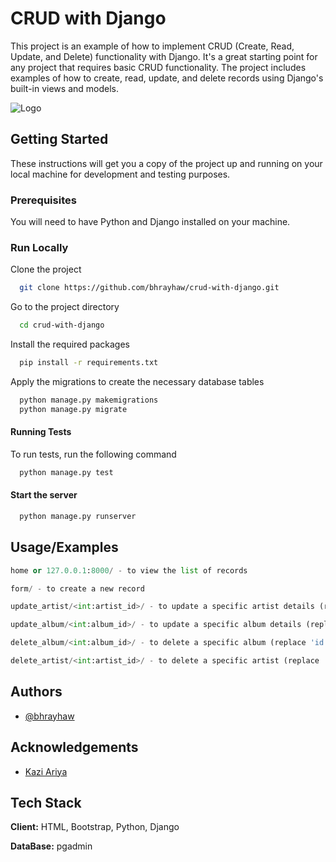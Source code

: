 
# CRUD with Django

This project is an example of how to implement CRUD (Create, Read, Update, and Delete) functionality with Django. It's a great starting point for any project that requires basic CRUD functionality. The project includes examples of how to create, read, update, and delete records using Django's built-in views and models.


![Logo](https://www.djangoproject.com/m/img/badges/djangoproject120x25.gif)


## Getting Started

These instructions will get you a copy of the project up and running on your local machine for development and testing purposes.

### Prerequisites
You will need to have Python and Django installed on your machine.


### Run Locally

Clone the project

```bash
  git clone https://github.com/bhrayhaw/crud-with-django.git

```

Go to the project directory

```bash
  cd crud-with-django

```

Install the required packages

```bash
  pip install -r requirements.txt

```

Apply the migrations to create the necessary database tables

```bash
  python manage.py makemigrations
  python manage.py migrate


```




#### Running Tests

To run tests, run the following command

```bash
  python manage.py test

```

#### Start the server

```bash
  python manage.py runserver
```
## Usage/Examples

```python
home or 127.0.0.1:8000/ - to view the list of records

form/ - to create a new record

update_artist/<int:artist_id>/ - to update a specific artist details (replace 'id' with the actual id of the record)

update_album/<int:album_id>/ - to update a specific album details (replace 'id' with the actual id of the record)

delete_album/<int:album_id>/ - to delete a specific album (replace 'id' with the actual id of the record)

delete_artist/<int:artist_id>/ - to delete a specific artist (replace 'id' with the actual id of the record)
```


## Authors

- [@bhrayhaw](https://www.github.com/bhrayhaw)


## Acknowledgements

 - [Kazi Ariya](https://web.facebook.com/kaziariyanbd/?_rdc=1&_rdr)
 
## Tech Stack

**Client:** HTML, Bootstrap, Python, Django

**DataBase:** pgadmin

